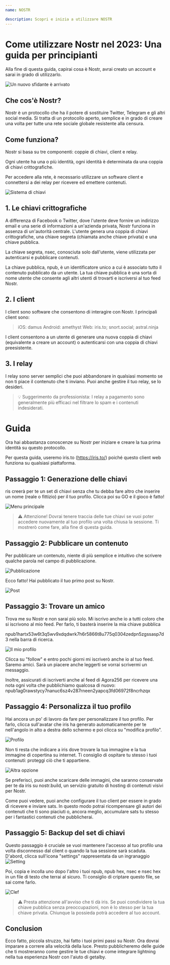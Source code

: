 ```yaml
---
name: NOSTR

description: Scopri e inizia a utilizzare NOSTR
---
```


# Come utilizzare Nostr nel 2023: Una guida per principianti

Alla fine di questa guida, capirai cosa è Nostr, avrai creato un account e sarai in grado di utilizzarlo.

![Un nuovo sfidante è arrivato](assets/1.jpeg)

## Che cos'è Nostr?

Nostr è un protocollo che ha il potere di sostituire Twitter, Telegram e gli altri social media. Si tratta di un protocollo aperto, semplice e in grado di creare una volta per tutte una rete sociale globale resistente alla censura.

## Come funziona?

Nostr si basa su tre componenti: coppie di chiavi, client e relay.

Ogni utente ha una o più identità, ogni identità è determinata da una coppia di chiavi crittografiche.

Per accedere alla rete, è necessario utilizzare un software client e connettersi a dei relay per ricevere ed emettere contenuti.

![Sistema di chiavi](assets/2.jpeg)

## 1. Le chiavi crittografiche

A differenza di Facebook o Twitter, dove l'utente deve fornire un indirizzo email e una serie di informazioni a un'azienda privata, Nostr funziona in assenza di un'autorità centrale. L'utente genera una coppia di chiavi crittografiche, una chiave segreta (chiamata anche chiave privata) e una chiave pubblica.

La chiave segreta, nsec, conosciuta solo dall'utente, viene utilizzata per autenticarsi e pubblicare contenuti.

La chiave pubblica, npub, è un identificatore unico a cui è associato tutto il contenuto pubblicato da un utente. La tua chiave pubblica è una sorta di nome utente che consente agli altri utenti di trovarti e iscriversi al tuo feed Nostr.

## 2. I client

I client sono software che consentono di interagire con Nostr. I principali client sono:

> iOS: damus
> Android: amethyst
> Web: iris.to; snort.social; astral.ninja

I client consentono a un utente di generare una nuova coppia di chiavi (equivalente a creare un account) o autenticarsi con una coppia di chiavi preesistente.

## 3. I relay

I relay sono server semplici che puoi abbandonare in qualsiasi momento se non ti piace il contenuto che ti inviano. Puoi anche gestire il tuo relay, se lo desideri.

> 💡 Suggerimento da professionista: I relay a pagamento sono generalmente più efficaci nel filtrare lo spam e i contenuti indesiderati.

# Guida

Ora hai abbastanza conoscenze su Nostr per iniziare e creare la tua prima identità su questo protocollo.

Per questa guida, useremo iris.to (https://iris.to/) poiché questo client web funziona su qualsiasi piattaforma.

## Passaggio 1: Generazione delle chiavi

ris creerà per te un set di chiavi senza che tu debba fare altro che inserire un nome (reale o fittizio) per il tuo profilo. Clicca poi su GO e il gioco è fatto!

![Menu principale](assets/3.jpeg)

> ⚠️ Attenzione! Dovrai tenere traccia delle tue chiavi se vuoi poter accedere nuovamente al tuo profilo una volta chiusa la sessione. Ti mostrerò come fare, alla fine di questa guida.

## Passaggio 2: Pubblicare un contenuto

Per pubblicare un contenuto, niente di più semplice e intuitivo che scrivere qualche parola nel campo di pubblicazione.

![Pubblicazione](assets/4.jpeg)

Ecco fatto! Hai pubblicato il tuo primo post su Nostr.

![Post](assets/5.jpeg)

## Passaggio 3: Trovare un amico

Trova me su Nostr e non sarai più solo. Mi iscrivo anche io a tutti coloro che si iscrivono al mio feed. Per farlo, ti basterà inserire la mia chiave pubblica

npub1hartx53w6t3q5wv9xdqdwrk7h6r5866t8u775q0304zedpn5zgssasp7d3 nella barra di ricerca.

![Il mio profilo](assets/6.jpeg)

Clicca su "follow" e entro pochi giorni mi iscriverò anche io al tuo feed. Saremo amici. Sarà un piacere anche leggerti se vorrai scrivermi un messaggio.

Inoltre, assicurati di iscriverti anche al feed di Agora256 per ricevere una nota ogni volta che pubblichiamo qualcosa di nuovo: npub1ag0rawstycy7nanuc6sz4v287rneen2yapcq3fd06972f8ncrhzqx

## Passaggio 4: Personalizza il tuo profilo

Hai ancora un po' di lavoro da fare per personalizzare il tuo profilo. Per farlo, clicca sull'avatar che iris ha generato automaticamente per te nell'angolo in alto a destra dello schermo e poi clicca su "modifica profilo".

![Profilo](assets/7.jpeg)

Non ti resta che indicare a iris dove trovare la tua immagine e la tua immagine di copertina su internet. Ti consiglio di ospitare tu stesso i tuoi contenuti: proteggi ciò che ti appartiene.

![Altra opzione](assets/8.jpeg)

Se preferisci, puoi anche scaricare delle immagini, che saranno conservate per te da iris su nostr.build, un servizio gratuito di hosting di contenuti visivi per Nostr.

Come puoi vedere, puoi anche configurare il tuo client per essere in grado di ricevere e inviare sats. In questo modo potrai ricompensare gli autori dei contenuti che ti sono piaciuti o, ancora meglio, accumulare sats tu stesso per i fantastici contenuti che pubblicherai.

## Passaggio 5: Backup del set di chiavi

Questo passaggio è cruciale se vuoi mantenere l'accesso al tuo profilo una volta disconnesso dal client o quando la tua sessione sarà scaduta.
D'abord, clicca sull'icona "settings" rappresentata da un ingranaggio
![Setting](assets/9.jpeg)

Poi, copia e incolla uno dopo l'altro i tuoi npub, npub hex, nsec e nsec hex in un file di testo che terrai al sicuro. Ti consiglio di criptare questo file, se sai come farlo.

![Clef](assets/10.jpeg)

> ⚠️ Presta attenzione all'avviso che ti dà iris. Se puoi condividere la tua chiave pubblica senza preoccupazioni, non è lo stesso per la tua chiave privata. Chiunque la possieda potrà accedere al tuo account.

## Conclusion

Ecco fatto, piccola struzzo, hai fatto i tuoi primi passi su Nostr. Ora dovrai imparare a correre alla velocità della luce. Presto pubblicheremo delle guide che ti mostreranno come gestire le tue chiavi e come integrare lightning nella tua esperienza Nostr con l'aiuto di getalby.
